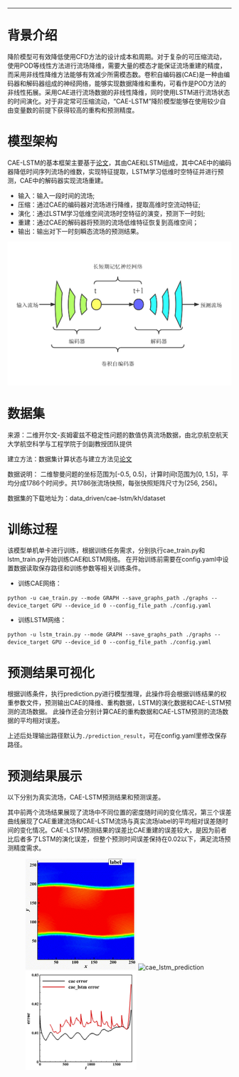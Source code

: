 ---

# 背景介绍

降阶模型可有效降低使用CFD方法的设计成本和周期。对于复杂的可压缩流动，使用POD等线性方法进行流场降维，需要大量的模态才能保证流场重建的精度，而采用非线性降维方法能够有效减少所需模态数。卷积自编码器(CAE)是一种由编码器和解码器组成的神经网络，能够实现数据降维和重构，可看作是POD方法的非线性拓展。采用CAE进行流场数据的非线性降维，同时使用LSTM进行流场状态的时间演化。对于非定常可压缩流动，“CAE-LSTM”降阶模型能够在使用较少自由变量数的前提下获得较高的重构和预测精度。

# 模型架构

CAE-LSTM的基本框架主要基于[论文](https://doi.org/10.13700/j.bh.1001-5965.2022.0085)，其由CAE和LSTM组成，其中CAE中的编码器降低时间序列流场的维数，实现特征提取，LSTM学习低维时空特征并进行预测，CAE中的解码器实现流场重建。

+ 输入：输入一段时间的流场;
+ 压缩：通过CAE的编码器对流场进行降维，提取高维时空流动特征;
+ 演化：通过LSTM学习低维空间流场时空特征的演变，预测下一时刻;
+ 重建：通过CAE的解码器将预测的流场低维特征恢复到高维空间；
+ 输出：输出对下一时刻瞬态流场的预测结果。

![CAE-LSTM.png](./images/CAE-LSTM.png)

# 数据集

来源：二维开尔文-亥姆霍兹不稳定性问题的数值仿真流场数据，由北京航空航天大学航空科学与工程学院于剑副教授团队提供

建立方法：数据集计算状态与建立方法见[论文](https://doi.org/10.13700/j.bh.1001-5965.2022.0085)

数据说明：
二维黎曼问题的坐标范围为[-0.5, 0.5]，计算时间t范围为[0, 1.5]，平均分成1786个时间步。共1786张流场快照，每张快照矩阵尺寸为(256, 256)。

数据集的下载地址为：data_driven/cae-lstm/kh/dataset

# 训练过程

该模型单机单卡进行训练，根据训练任务需求，分别执行cae_train.py和lstm_train.py开始训练CAE和LSTM网络。
在开始训练前需要在config.yaml中设置数据读取保存路径和训练参数等相关训练条件。

+ 训练CAE网络：

`python -u cae_train.py --mode GRAPH --save_graphs_path ./graphs --device_target GPU --device_id 0 --config_file_path ./config.yaml`

+ 训练LSTM网络：

`python -u lstm_train.py --mode GRAPH --save_graphs_path ./graphs --device_target GPU --device_id 0 --config_file_path ./config.yaml`

# 预测结果可视化

根据训练条件，执行prediction.py进行模型推理，此操作将会根据训练结果的权重参数文件，预测输出CAE的降维、重构数据，LSTM的演化数据和CAE-LSTM预测的流场数据。
此操作还会分别计算CAE的重构数据和CAE-LSTM预测的流场数据的平均相对误差。

上述后处理输出路径默认为`./prediction_result`，可在config.yaml里修改保存路径。

# 预测结果展示

以下分别为真实流场，CAE-LSTM预测结果和预测误差。

其中前两个流场结果展现了流场中不同位置的密度随时间的变化情况，第三个误差曲线展现了CAE重建流场和CAE-LSTM流场与真实流场label的平均相对误差随时间的变化情况。CAE-LSTM预测结果的误差比CAE重建的误差较大，是因为前者比后者多了LSTM的演化误差，但整个预测时间误差保持在0.02以下，满足流场预测精度需求。

<figure class="harf">
    <img src="./images/true2.gif" title="true" width="250"/>
    <img src="./images/cae_lstm.gif" title="cae_lstm_prediction" width="250"/>
    <img src="./images/cae_lstm_error.png" title="cae_lstm_error" width="250"/>
</figure>
